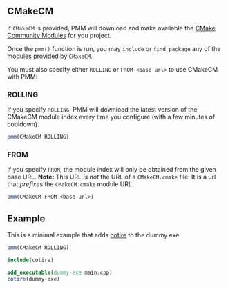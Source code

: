CMakeCM
----------

If `CMakeCM` is provided, PMM will download and make available the [CMake
Community Modules](https://github.com/AnotherFoxGuy/CMakeCM) for you project.

Once the `pmm()` function is run, you may `include` or `find_package` any of the
modules provided by `CMakeCM`.

You must also specify either `ROLLING` or `FROM <base-url>` to use CMakeCM with
PMM:

### ROLLING
If you specify `ROLLING`, PMM will download the latest version of the CMakeCM
module index every time you configure (with a few minutes of cooldown).
```cmake
pmm(CMakeCM ROLLING)
```
  
  ### FROM
If you specify `FROM`, the module index will only be obtained from the given
base URL. **Note:** This URL *is not* the URL of a `CMakeCM.cmake` file: It
is a url that *prefixes* the `CMakeCM.cmake` module URL. 
```cmake
pmm(CMakeCM FROM <base-url>)
```
  
## Example 

This is a minimal example that adds [cotire](https://github.com/sakra/cotire) to the dummy exe

```cmake
pmm(CMakeCM ROLLING)

include(cotire)

add_executable(dummy-exe main.cpp)
cotire(dummy-exe)
```